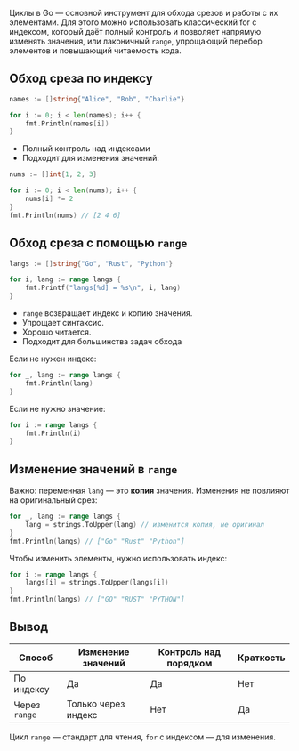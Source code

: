 Циклы в Go — основной инструмент для обхода срезов и работы с их элементами. Для этого можно использовать классический for с индексом, который даёт полный контроль и позволяет напрямую изменять значения, или лаконичный `range`, упрощающий перебор элементов и повышающий читаемость кода.

## Обход среза по индексу

```go
names := []string{"Alice", "Bob", "Charlie"}

for i := 0; i < len(names); i++ {
	fmt.Println(names[i])
}
```

- Полный контроль над индексами
- Подходит для изменения значений:

```go
nums := []int{1, 2, 3}

for i := 0; i < len(nums); i++ {
	nums[i] *= 2
}
fmt.Println(nums) // [2 4 6]
```

## Обход среза с помощью `range`

```go
langs := []string{"Go", "Rust", "Python"}

for i, lang := range langs {
	fmt.Printf("langs[%d] = %s\n", i, lang)
}
```

- `range` возвращает индекс и копию значения.
- Упрощает синтаксис.
- Хорошо читается.
- Подходит для большинства задач обхода

Если не нужен индекс:

```go
for _, lang := range langs {
	fmt.Println(lang)
}
```

Если не нужно значение:

```go
for i := range langs {
	fmt.Println(i)
}
```

## Изменение значений в `range`

Важно: переменная `lang` — это **копия** значения. Изменения не повлияют на оригинальный срез:

```go
for _, lang := range langs {
	lang = strings.ToUpper(lang) // изменится копия, не оригинал
}
fmt.Println(langs) // ["Go" "Rust" "Python"]
```

Чтобы изменить элементы, нужно использовать индекс:

```go
for i := range langs {
	langs[i] = strings.ToUpper(langs[i])
}
fmt.Println(langs) // ["GO" "RUST" "PYTHON"]
```

## Вывод

| Способ        | Изменение значений | Контроль над порядком | Краткость |
|---------------|---------------------|------------------------|-----------|
| По индексу    | Да                  | Да                     | Нет       |
| Через `range` | Только через индекс | Нет                    | Да        |

Цикл `range` — стандарт для чтения, `for` с индексом — для изменения.
